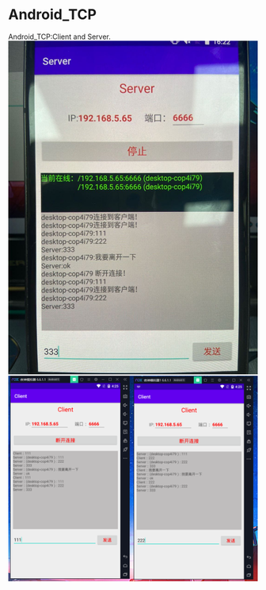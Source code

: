 # Android_TCP
Android_TCP:Client and Server.
![Server](https://github.com/sunlong6666/Android_TCP/blob/master/picture/TCPserver.jpg)
![Client](https://github.com/sunlong6666/Android_TCP/blob/master/picture/TCPclient.png)
